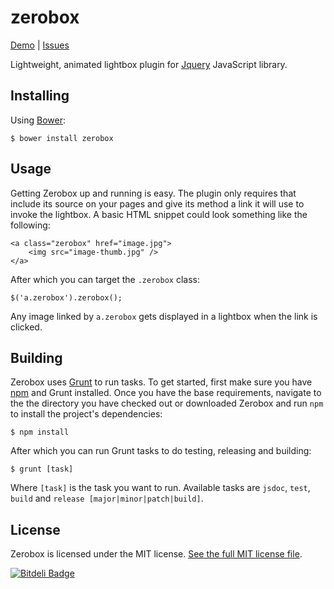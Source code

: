 zerobox
=======

[Demo](http://goo.gl/30rcg) | [Issues](https://github.com/kolodny/zerobox/issues)

Lightweight, animated lightbox plugin for [Jquery](http://jquery.com) JavaScript library.

## Installing

Using [Bower](http://bower.io/):

    $ bower install zerobox

## Usage

Getting Zerobox up and running is easy. The plugin only requires that include its source on your pages and give its method a link it will use to invoke the lightbox. A basic HTML snippet could look something like the following:

    <a class="zerobox" href="image.jpg">
        <img src="image-thumb.jpg" />
    </a>

After which you can target the ```.zerobox``` class:

    $('a.zerobox').zerobox();

Any image linked by ```a.zerobox``` gets displayed in a lightbox when the link is clicked.

## Building

Zerobox uses [Grunt](http://gruntjs.com/) to run tasks. To get started, first make sure you have [npm](https://npmjs.org/) and Grunt installed. Once you have the base requirements, navigate to the the directory you have checked out or downloaded Zerobox and run ```npm``` to install the project's dependencies:

    $ npm install

After which you can run Grunt tasks to do testing, releasing and building:

    $ grunt [task]

Where ```[task]``` is the task you want to run. Available tasks are ```jsdoc```, ```test```, ```build``` and ```release [major|minor|patch|build]```.

## License

Zerobox is licensed under the MIT license. [See the full MIT license file](https://raw.github.com/kolodny/zerobox/master/LICENSE).

[![Bitdeli Badge](https://d2weczhvl823v0.cloudfront.net/kolodny/zerobox/trend.png)](https://bitdeli.com/free "Bitdeli Badge")